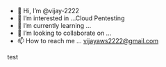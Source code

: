 - 👋 Hi, I’m @vijay-2222
- 👀 I’m interested in ...Cloud Pentesting
- 🌱 I’m currently learning ... 
- 💞️ I’m looking to collaborate on ...
- 📫 How to reach me ... vijayaws2222@gmail.com

<!---
vijay-2222/vijay-2222 is a ✨ special ✨ repository because its `README.md` (this file) appears on your GitHub profile.
You can click the Preview link to take a look at your changes.
--->
test
